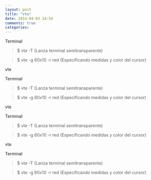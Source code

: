 ```yaml
---
layout: post
title: "vte"
date: 2014-04-03 14:54
comments: true
categories: 
---
```

Terminal

>$ vte -T (Lanza terminal semitransparente)

>$ vte -g 60x10 -r red (Especificando medidas y color del cursor)

vte

Terminal

>$ vte -T (Lanza terminal semitransparente)

>$ vte -g 60x10 -r red (Especificando medidas y color del cursor)

vte

Terminal

>$ vte -T (Lanza terminal semitransparente)

>$ vte -g 60x10 -r red (Especificando medidas y color del cursor)

vte

Terminal

>$ vte -T (Lanza terminal semitransparente)

>$ vte -g 60x10 -r red (Especificando medidas y color del cursor)

